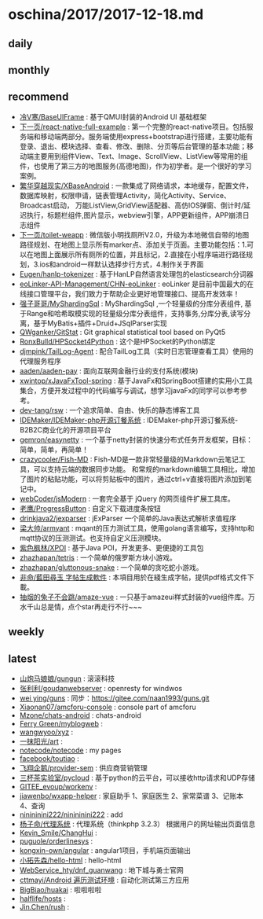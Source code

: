 # oschina/2017/2017-12-18.md



## daily



## monthly



## recommend

- [冷V寒/BaseUIFrame](http://git.oschina.net/leexoyo888/BaseUIFrame) : 基于QMUI封装的Android UI 基础框架
- [下一页/react-native-full-example](http://git.oschina.net/liumingmusic/react-native-full-example) : 第一个完整的react-native项目。包括服务端和移动端两部分。服务端使用express+bootstrap进行搭建，主要功能有登录、退出、模块选择、查看、修改、删除、分页等后台管理的基本功能；移动端主要用到组件View、Text、Image、ScrollView、ListView等常用的组件，也使用了第三方的地图服务(高德地图)，作为初学者。是一个很好的学习案例。
- [繁华穿越现实/XBaseAndroid](http://git.oschina.net/dongzhiping/XBaseAndroid) : 一款集成了网络请求，本地缓存，配置文件，数据库映射，权限申请，链表管理Activity，简化Activity、Service、Broadcast启动， 万能ListView,GridView适配器、高仿IOS弹窗、倒计时/延迟执行，标题栏组件,图片显示，webview引擎，APP更新组件，APP崩溃日志组件
- [下一页/toilet-weapp](http://git.oschina.net/liumingmusic/toilet-weapp) : 微信版小明找厕所V2.0，升级为本地微信自带的地图路径规划、在地图上显示所有marker点、添加关于页面。主要功能包括：1.可以在地图上面展示所有厕所的位置，并且标记，2.直接在小程序端进行路径规划，3.ios和android一样默认选择步行方式，4.制作关于界面
- [Eugen/hanlp-tokenizer](http://git.oschina.net/yspyhphh/hanlp-tokenizer) : 基于HanLP自然语言处理包的elasticsearch分词器
- [eoLinker-API-Management/CHN-eoLinker](http://git.oschina.net/eoLinker-API-Management/eoLinker-OS_3.X-CHN) : eoLinker 是目前中国最大的在线接口管理平台，我们致力于帮助企业更好地管理接口、提高开发效率！
- [强子哥哥/MyShardingSql](http://git.oschina.net/qiangzigege/MyShardingSql) : MyShardingSql ,一个轻量级的分库分表组件, 基于Range和哈希取模实现的轻量级分库分表组件，支持事务,分库分表,读写分离，基于MyBatis+插件+Druid+JSqlParser实现
- [QWganker/GitStat](http://git.oschina.net/QWganker/GitStat) : Git graphical statistical tool based on PyQt5
- [RonxBulld/HPSocket4Python](http://git.oschina.net/RonxBulld/HPSocket4Python) : 这个是HPSocket的Python绑定
- [djmpink/TailLog-Agent](http://git.oschina.net/no7player/TailLog-Agent) : 配合TailLog工具（实时日志管理查看工具）使用的代理服务程序
- [aaden/aaden-pay](http://git.oschina.net/aaden/aaden-pay) : 面向互联网金融行业的支付系统(模块)
- [xwintop/xJavaFxTool-spring](http://git.oschina.net/xwintop/xJavaFxTool-spring) : 基于JavaFx和SpringBoot搭建的实用小工具集合，方便开发过程中的代码编写与调试，想学习javaFx的同学可以参考参考。
- [dev-tang/rsw](http://git.oschina.net/dev-tang/rsw) : 一个追求简单、自由、快乐的静态博客工具
- [IDEMaker/IDEMaker-php开源订餐系统](http://git.oschina.net/IDEMaker/IDEMakerKaiYuanDingCanXiTong) : IDEMaker-php开源订餐系统-B2B2C商业化的开源项目平台
- [gemron/easynetty](http://git.oschina.net/gemron/easynetty) : 一个基于netty封装的快速分布式任务开发框架，目标：简单，简单，再简单！
- [crazycooler/Fish-MD](http://git.oschina.net/crazycooler/Fish-MD) : Fish-MD是一款非常轻量级的Markdown云笔记工具，可以支持云端的数据同步功能。 和常规的markdown编辑工具相比，增加了图片的粘贴功能，可以将剪贴板中的图片，通过ctrl+v直接将图片添加到笔记中。
- [webCoder/jsModern](http://git.oschina.net/starmagic/jsModern) : 一套完全基于 jQuery 的网页组件扩展工具库。
- [老鹰/ProgressButton](http://git.oschina.net/401328080/ProgressButton) : 自定义下载进度条按钮
- [drinkjava2/jexparser](http://git.oschina.net/drinkjava2/jexparser) : jExParser 一个简单的Java表达式解析求值程序
- [梁大帅/armyant](http://git.oschina.net/plug/armyant) : mqant的压力测试工具，使用golang语言编写，支持http和mqtt协议的压测测试。也支持自定义压测模块。
- [紫色枫林/XPOI](http://git.oschina.net/izifeng/XPOI) : 基于Java POI，开发更多、更便捷的工具包
- [zhazhapan/tetris](http://git.oschina.net/zhazhapan_admin/tetris) : 一个简单的俄罗斯方块小游戏。
- [zhazhapan/gluttonous-snake](http://git.oschina.net/zhazhapan_admin/gluttonous-snake) : 一个简单的贪吃蛇小游戏。
- [非命/藍田尋玉 字帖生成軟件](http://git.oschina.net/antidestiny/calligraphy) : 本項目用於在綫生成字帖，提供pdf格式文件下載。
- [抽烟的兔子不会跳/amaze-vue](http://git.oschina.net/XuecongJi/amaze-vue) : 一只基于amazeui样式封装的vue组件库。万水千山总是情，点个star再走行不行~~~


## weekly



## latest

- [山炮马娘娘/gungun](http://git.oschina.net/gws321/gungun) : 滚滚科技
- [张利利/goudanwebserver](http://git.oschina.net/ll.zhangll/goudanwebserver) : openresty for windwos
- [wei ying/guns](http://git.oschina.net/77067/guns) : 同步：https://gitee.com/naan1993/guns.git
- [Xiaonan07/amcforu-console](http://git.oschina.net/xiaonan_007/amcforu-console) : console part of amcforu
- [Mzone/chats-android](http://git.oschina.net/mzone0511/chats-android) : chats-android
- [Ferry Green/myblogweb](http://git.oschina.net/Ferry/myblogweb) : 
- [wangwyoo/xyz](http://git.oschina.net/wangwyoo/xyz) : 
- [一抹阳光/art](http://git.oschina.net/dingxue/art) : 
- [notecode/notecode](http://git.oschina.net/notecode/notecode) : my pages
- [facebook/toutiao](http://git.oschina.net/facebooks/toutiao) : 
- [飞翔企鹅/provider-sem](http://git.oschina.net/qq315737546/provider-sem) : 供应商营销管理
- [三杯茶实验室/pycloud](http://git.oschina.net/dimy/pycloud) : 基于python的云平台，可以接收http请求和UDP存储
- [GITEE_evoup/workenv](http://git.oschina.net/evoup/workenv) : 
- [jiawenbo/wxapp-helper](http://git.oschina.net/jiawenbo89/wxapp-helper) : 家庭助手 1、家庭医生 2、家常菜谱 3、记账本 4、查询
- [ninininini222/ninininini222](http://git.oschina.net/ninininini222/ninininini222) : add
- [杨子命/代理系统](http://git.oschina.net/wherein/agentSystem) : 代理系统（thinkphp 3.2.3） 根据用户的网址输出页面信息
- [Kevin_Smile/ChangHui](http://git.oschina.net/Kevin_Smile/ChangHui) : 
- [puguole/orderlinesys](http://git.oschina.net/www.puguole.com/orderlinesys) : 
- [kongxin-own/angular](http://git.oschina.net/kongxin-own/angular) : angular1项目，手机端页面输出
- [小拓先森/hello-html](http://git.oschina.net/yongf/hello-html) : hello-html
- [WebService_hty/dnf_guanwang](http://git.oschina.net/WebService_hty/dnf_guanwang) : 地下城与勇士官网
- [cttmayi/Android 遍历测试环境](http://git.oschina.net/cttmayi/Android-BianLiCeShiHuanJing) : 自动化测试第三方应用
- [BigBiao/huakai](http://git.oschina.net/BigBiao520/huakai) : 啦啦啦啦
- [halflife/hosts](http://git.oschina.net/halflife/hosts) : 
- [Jin.Chen/rush](http://git.oschina.net/jin-chen/rush) : 